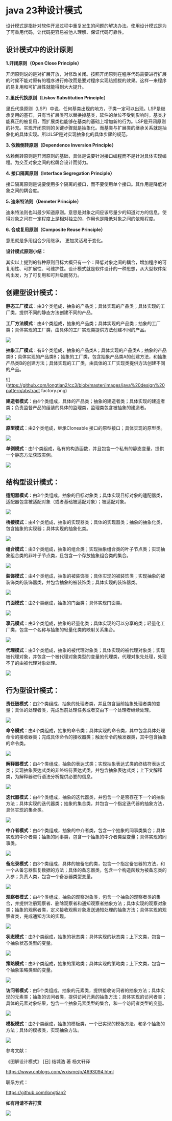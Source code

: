 # java 23种设计模式 #

设计模式是指针对软件开发过程中重复发生的问题的解决办法。使用设计模式是为了可重用代码，让代码更容易被他人理解、保证代码可靠性。

## 设计模式中的设计原则 ##

**1.开闭原则（Open Close Principle）**

   开闭原则说的是对扩展开放，对修改关闭。按照开闭原则在程序代码需要进行扩展的时候不能对原有的程序进行修改而是要对程序实现热插拔的效果。这样一来程序的易复用和可扩展性就能得到大大提升。

**2.里氏代换原则（Liskov Substitution Principle）**

   里氏代换原则（LSP）中说，任何基类出现的地方，子类一定可以出现。LSP是继承复用的基石，只有当扩展类可以替换掉基类，软件的单位不受到影响时，基类才能真正的被复用，而扩展类也能够在基类的基础上增加新的行为。LSP是开闭原则的补充。实现开闭原则的关键步骤就是抽象化。而基类与扩展类的继承关系就是抽象化的具体实现。所以LSP是对实现抽象化的具体步骤的规范。

**3. 依赖倒转原则（Dependence Inversion Principle）**

   依赖倒转原则是开闭原则的基础，具体是说要针对接口编程而不是针对具体实现编程。为交互对象之间的松耦合设计而努力。

**4. 接口隔离原则（Interface Segregation Principle）**

   接口隔离原则是说要使用多个隔离的接口，而不要使用单个接口。其作用是降低对象之间的耦合度。

**5. 迪米特法则（Demeter Principle）**

   迪米特法则也叫最少知道原则。意思是对象之间应该尽量少的知道对方的信息。使得对象之间在一定程度上是相对独立的，作用也是降低对象之间的依赖程度。

**6. 合成复用原则（Composite Reuse Principle）**

意思就是多用组合少用继承。 更加灵活易于变化。

**设计模式原则小结：**

其实以上提到的各种原则目标大概只有一个：降低对象之间的耦合，增加程序的可复用性、可扩展性、可维护性。设计模式就是软件设计的一种思想，从大型软件架构出发，为了可复用和可升级而努力。


## 创建型设计模式： ##

**静态工厂模式**：由3个类组成，抽象的产品类；具体实现的产品类；具体实现的工厂类，提供不同的静态方法创建不同的产品。

**工厂方法模式**：由4个类组成，抽象的产品类；具体实现的产品类；抽象的工厂类；具体实现的工厂类，由具体的工厂实现类提供方法创建不同的产品。

![](https://github.com/longtian2/cc3/blob/master/images/java%20design%20pattern/factory.png)

**抽象工厂模式**：有6个类组成，抽象的产品类A；具体实现的产品类A；抽象的产品类B；具体实现的产品类B；抽象的工厂类，包含抽象产品类A的创建方法，和抽象产品类B的创建方法；具体实现的工厂类，由具体的工厂实现类提供方法创建不同的产品。

![](https://github.com/longtian2/cc3/blob/master/images/java%20design%20pattern/abstract factory.png)

**建造者模式**：由4个类组成，具体的产品类；抽象的建造者类；具体实现的建造者类；负责监督产品的组装的具体的监理类，监理类包含被抽象的建造者。

![](https://github.com/longtian2/cc3/blob/master/images/java%20design%20pattern/builder.png)

**原型模式**：由2个类组成，继承Cloneable 接口的原型接口；具体实现的原型类。

![](https://github.com/longtian2/cc3/blob/master/images/java%20design%20pattern/prototype.png)

**单例模式**：由1个类组成，私有的构造函数，并且包含一个私有的静态变量，提供一个静态方法获取实例。

![](https://github.com/longtian2/cc3/blob/master/images/java%20design%20pattern/singleton.png)

## 结构型设计模式： ##

**适配器模式**：由3个类组成，抽象的目标对象类；具体实现目标对象的适配器类，适配器包含被适配对象（或者基础被适配对象）；被适配对象。

![](https://github.com/longtian2/cc3/blob/master/images/java%20design%20pattern/adapter.png)


**桥接模式**：由4个类组成，抽象的实现器类；具体的实现器类；抽象的抽象化类，包含抽象的实现器；具体实现的抽象化类。

![](https://github.com/longtian2/cc3/blob/master/images/java%20design%20pattern/bridge.png)

**组合模式**：由3个类组成，抽象的组合类；实现抽象组合类的叶子节点类；实现抽象组合类的非叶子节点类，且包含一个存放抽象组合类的集合。

![](https://github.com/longtian2/cc3/blob/master/images/java%20design%20pattern/composite.png)

**装饰模式**：由4个类组成，抽象的被装饰类；具体实现的被装饰类；实现抽象的被装饰类的装饰器类，并包含抽象的被装饰类；具体实现的装饰器类。

![](https://github.com/longtian2/cc3/blob/master/images/java%20design%20pattern/decorator.png)

**门面模式**：由2个类组成，抽象的门面类；具体实现门面类。

![](https://github.com/longtian2/cc3/blob/master/imagesjava%20design%20pattern/facade.png)

**享元模式**：由3个类组成，抽象的轻量化类；具体实现的可以分享的类；轻量化工厂类，包含一个名称与抽象的轻量化类的映射关系集合。

![](https://github.com/longtian2/cc3/blob/master/images/java%20design%20pattern/flyweight.png)

**代理模式**：由3个类组成，抽象的被代理对象类；具体实现的被代理对象类；实现被代理对象，并包含一个被代理对象类型的变量的代理类，代理对象先处理，处理不了的由被代理对象处理。

![](https://github.com/longtian2/cc3/blob/master/images/java%20design%20pattern/proxy.png)

## 行为型设计模式： ##


**责任链模式**：由2个类组成，抽象的处理者类，并且包含当前抽象处理者类的变量；具体的处理者类，完成当前处理任务或者交由下一个处理者继续处理。

![](https://github.com/longtian2/cc3/blob/master/images/java%20design%20pattern/chain.png)

**命令模式**：由4个类组成，抽象的命令类；具体实现的命令类，其中包含具体处理命令的接收器类；完成具体命令的接收器类；触发命令的触发器类，其中包含抽象的命令类。

![](https://github.com/longtian2/cc3/blob/master/images/java%20design%20pattern/command.png)

**解释器模式**：由4个类组成，抽象的表达式类；实现抽象表达式类的终结符表达式类；实现抽象表达式类的非终结符表达式类，并包含抽象表达式类；上下文解释类，为解释器进行语法分析提供必要的信息。

![](https://github.com/longtian2/cc3/blob/master/images/java%20design%20pattern/interpreter.png)

**迭代器模式**：由4个类组成，抽象的迭代器类，并包含一个是否存在下一个的抽象方法；具体实现的迭代器类；抽象的集合类，并包含一个指定迭代器的抽象方法，具体实现的集合类。

![](https://github.com/longtian2/cc3/blob/master/images/java%20design%20pattern/iterator.png)

**中介者模式**：由4个类组成，抽象的中介者类，包含一个抽象的同事类集合；具体实现的中介者类；抽象的同事类，包含一个抽象的中介者类型变量；具体实现的同事类。

![](https://github.com/longtian2/cc3/blob/master/images/java%20design%20pattern/mediator.png)

**备忘录模式**：由3个类组成，具体的被备忘的类，包含一个指定备忘器的方法，和一个从备忘器恢复数据的方法；具体的备忘器类，包含一个构造函数为被备忘类的入参；负责人类，包含一个备忘器类型变量。

![](https://github.com/longtian2/cc3/blob/master/images/java%20design%20pattern/memento.png)

**观察者模式**：由4个类组成，抽象的观察对象类，包含一个抽象的观察者类的集合，并提供注册观察者、删除观察者和通知观察者抽象方法；具体实现的观察对象类；抽象的观察者类，定义接收观察对象发送通知处理的抽象方法；具体实现的观察者类，完成通知方法的实现。

![](https://github.com/longtian2/cc3/blob/master/images/java%20design%20pattern/observer.png)

**状态模式**：由3个类组成，抽象的状态类；具体实现的状态类；上下文类，包含一个抽象状态类型的变量。

![](https://github.com/longtian2/cc3/blob/master/images/java%20design%20pattern/state.png)

**策略模式**：由3个类组成，抽象的策略类；具体实现的策略类；上下文类，包含一个抽象策略类型的变量。

![](https://github.com/longtian2/cc3/blob/master/images/java%20design%20pattern/strategy.png)

**访问者模式**：由5个类组成，抽象的元素类，提供接收访问者的抽象方法；具体实现的元素类；抽象的访问者类，提供访问元素的抽象方法；具体实现的访问者类；具体的元素对象结果，包含一个抽象元素类型的集合，和一个访问者类型的变量。

![](https://github.com/longtian2/cc3/blob/master/images/java%20design%20pattern/visitor.png)

**模板模式**：由2个类组成，抽象的模板类，一个已实现的模板方法，和多个抽象的方法；具体的模板类，实现抽象方法。

![](https://github.com/longtian2/cc3/blob/master/images/java%20design%20pattern/template.png)

参考文献：

   《图解设计模式》 [日] 结城浩 著  杨文轩译

   https://www.cnblogs.com/wxisme/p/4693094.html


联系方式：

https://github.com/longtian2

**如有用请不吝打赏**

![](https://github.com/longtian2/cc3/blob/master/images/wechat_pay.png)